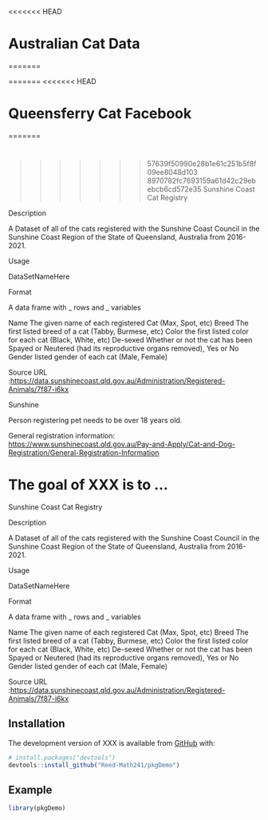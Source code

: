 
<!-- README.md is generated from README.Rmd. Please edit that file -->

<!-- You'll still need to render `README.Rmd` regularly, to keep `README.md` up-to-date. `devtools::build_readme()` is handy for this.  -->

<<<<<<< HEAD
# Australian Cat Data
=======

=======
<<<<<<< HEAD
# Queensferry Cat Facebook
=======
# 
>>>>>>> 57639f50990e28b1e61c251b5f8f09ee8048d103
>>>>>>> 8970782fc7693159a61d42c29ebebcb6cd572e35
Sunshine Coast Cat Registry

Description

A Dataset of all of the cats registered with the Sunshine Coast Council in the Sunshine Coast Region of the State of Queensland, Australia from 2016-2021.

Usage

DataSetNameHere

Format

A data frame with _ rows and _ variables

Name
 The given name of each registered Cat (Max, Spot, etc)
Breed
 The first listed breed of a cat (Tabby, Burmese, etc)
Color
 the first listed color for each cat (Black, White, etc)
De-sexed
 Whether or not the cat has been Spayed or Neutered (had its reproductive organs removed), Yes or No
Gender
 listed gender of each cat (Male, Female)

Source URL :https://data.sunshinecoast.qld.gov.au/Administration/Registered-Animals/7f87-i6kx

Sunshine 

Person registering pet needs to be over 18 years old.

General registration information: 
https://www.sunshinecoast.qld.gov.au/Pay-and-Apply/Cat-and-Dog-Registration/General-Registration-Information

<!-- badges: start -->

<!-- badges: end -->


The goal of XXX is to ...
=======
Sunshine Coast Cat Registry

Description

A Dataset of all of the cats registered with the Sunshine Coast Council in the Sunshine Coast Region of the State of Queensland, Australia from 2016-2021.

Usage

DataSetNameHere

Format

A data frame with _ rows and _ variables

Name
 The given name of each registered Cat (Max, Spot, etc)
Breed
 The first listed breed of a cat (Tabby, Burmese, etc)
Color
 the first listed color for each cat (Black, White, etc)
De-sexed
 Whether or not the cat has been Spayed or Neutered (had its reproductive organs removed), Yes or No
Gender
 listed gender of each cat (Male, Female)

Source URL :https://data.sunshinecoast.qld.gov.au/Administration/Registered-Animals/7f87-i6kx


## Installation

The development version of XXX is available from
[GitHub](https://github.com/) with:

``` r
# install.packages("devtools")
devtools::install_github("Reed-Math241/pkgDemo")
```

## Example

``` r
library(pkgDemo)
```
